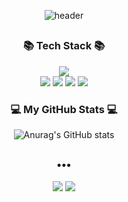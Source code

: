 
<div align=center>
  
![header](https://capsule-render.vercel.app/api?type=waving&color=gradient&customColorList=0,2,2,5,30&height=190&section=header&text=kimnoca✌️&fontSize=70)
##
  <h3>📚 Tech Stack 📚</h3>
    


<img src="https://img.shields.io/badge/JavaScript-F7DF1E?style=flat-square&logo=JavaScript&logoColor=white"/></a><br>
<img src="https://img.shields.io/badge/Python-3766AB?style=flat-square&logo=Python&logoColor=white"/></a>
<img src="https://img.shields.io/badge/Java-007396?style=flat-square&logo=Java&logoColor=white"/></a>
<img src="https://img.shields.io/badge/C-A8B9CC?style=flat-square&logo=C&logoColor=white"/></a>
<img src="https://img.shields.io/badge/C%2B%2B-00599C?style=flat-square&logo=C%2B%2B&logoColor=white"/></a>
<br>

<h3>💻 My GitHub Stats 💻</h3>


![Anurag's GitHub stats](https://github-readme-stats.vercel.app/api?username=kimnoca&show_icons=true&)<br>
##
<h3>•••</h3>
<a href="https://kimnoca.tistory.com"><img src="https://img.shields.io/badge/TechBlog-000000?style=flat-square&logo=Tistory&logoColor=white"/></a>
<a href="https://www.instagram.com/kimnoca_/"><img src="https://img.shields.io/badge/Instagram-E4405F?style=flat-square&logo=Instagram&logoColor=white"/></a><br><br>
